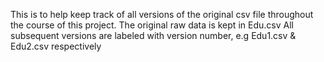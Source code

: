 This is to help keep track of all versions of the original csv file throughout the course of this project.
The original raw data is kept in Edu.csv
All subsequent versions are labeled with version number, e.g Edu1.csv & Edu2.csv respectively 
